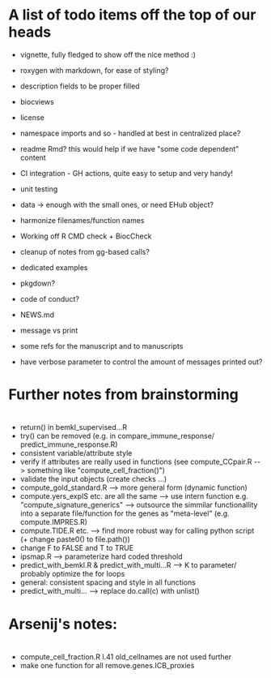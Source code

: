 # A list of todo items off the top of our heads

- vignette, fully fledged to show off the nice method :)
- roxygen with markdown, for ease of styling?

- description fields to be proper filled
- biocviews
- license
- namespace imports and so - handled at best in centralized place?
- readme Rmd? this would help if we have "some code dependent" content

- CI integration - GH actions, quite easy to setup and very handy!

- unit testing 

- data -> enough with the small ones, or need EHub object?

- harmonize filenames/function names

- Working off R CMD check + BiocCheck

- cleanup of notes from gg-based calls?

- dedicated examples

- pkgdown?
- code of conduct?
- NEWS.md
- message vs print

- some refs for the manuscript and to manuscripts

- have verbose parameter to control the amount of messages printed out?

#
# Further notes from brainstorming
#

- return() in bemkl_supervised...R
- try() can be removed (e.g. in compare_immune_response/ predict_immune_response.R)
- consistent variable/attribute style 
- verify if attributes are really used in functions (see compute_CCpair.R --> something like "compute_cell_fraction()")
- validate the input objects (create checks ...)
- compute_gold_standard.R -->  more general form (dynamic function)
- compute.yers_expIS etc. are all the same --> use intern function e.g. "compute_signature_generics" 
--> outsource the simmilar functionallity into a separate file/function for the genes as "meta-level" (e.g. compute.IMPRES.R)
- compute.TIDE.R etc. --> find more robust way for calling python script (+ change paste0() to file.path())
- change F to FALSE and T to TRUE
- ipsmap.R --> parameterize hard coded threshold
- predict_with_bemkl.R & predict_with_multi...R --> K to parameter/ probably optimize the for loops
- general: consistent spacing and style in all functions
- predict_with_multi... --> replace do.call(c) with unlist()


#
# Arsenij's notes:
#
- compute_cell_fraction.R l.41 old_cellnames are not used further
- make one function for all remove.genes.ICB_proxies
